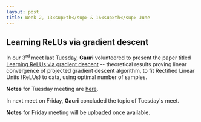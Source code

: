 ```yaml
---
layout: post
title: Week 2, 13<sup>th</sup> & 16<sup>th</sup> June
---
```

## Learning ReLUs via gradient descent

In our 3<sup>rd</sup> meet last Tuesday, **Gauri** volunteered to present the paper titled [Learning ReLUs via gradient descent](https://arxiv.org/pdf/1705.04591.pdf) -- theoretical results proving linear convergence of projected gradient descent algorithm, to fit Rectified Linear Units (ReLUs) to data, using optimal number of samples.

**Notes** for Tuesday meeting are [here](https://goo.gl/z7pJ56).

In next meet on Friday, **Gauri** concluded the topic of Tuesday's meet.

**Notes** for Friday meeting will be uploaded once available.




